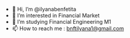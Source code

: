 - 👋 Hi, I’m @ilyanabenfetita
- 👀 I’m interested in Financial Market
- 🌱 I’m studying Financial Engineering M1
- 📫 How to reach me : bnftilyana1@gmail.com

<!---
ilyanabenfetita/ilyanabenfetita is a ✨ special ✨ repository because its `README.md` (this file) appears on your GitHub profile.
You can click the Preview link to take a look at your changes.
--->
